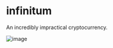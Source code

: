 # infinitum

An incredibly impractical cryptocurrency.

![image](https://github.com/JonasOlsson90/infinitum/assets/69483396/1ff3f617-b64f-4b8f-b769-419c94f092fe)
